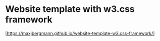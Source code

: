 # Website template with w3.css framework

[https://maxjbergmann.github.io/website-template-w3.css-framework/]
